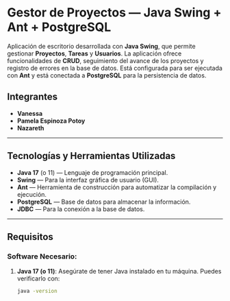 # Gestor de Proyectos — Java Swing + Ant + PostgreSQL

Aplicación de escritorio desarrollada con **Java Swing**, que permite gestionar **Proyectos**, **Tareas** y **Usuarios**. La aplicación ofrece funcionalidades de **CRUD**, seguimiento del avance de los proyectos y registro de errores en la base de datos. Está configurada para ser ejecutada con **Ant** y está conectada a **PostgreSQL** para la persistencia de datos.

## Integrantes

- **Vanessa**
- **Pamela Espinoza Potoy**
- **Nazareth**


---

## Tecnologías y Herramientas Utilizadas

- **Java 17** (o 11) — Lenguaje de programación principal.
- **Swing** — Para la interfaz gráfica de usuario (GUI).
- **Ant** — Herramienta de construcción para automatizar la compilación y ejecución.
- **PostgreSQL** — Base de datos para almacenar la información.
- **JDBC** — Para la conexión a la base de datos.

---

## Requisitos

### Software Necesario:

1. **Java 17 (o 11)**: Asegúrate de tener Java instalado en tu máquina. Puedes verificarlo con:

   ```bash
   java -version
